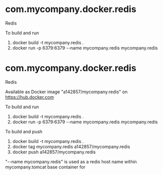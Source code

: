 # com.mycompany.docker.redis
Redis

To build and run

1. docker build -t mycompany.redis .
2. docker run -p 6379:6379 --name mycompany.redis mycompany.redis

# com.mycompany.docker.redis
Redis

Available as Docker image "a142857/mycompany.redis" on https://hub.docker.com

To build and run

1. docker build -t mycompany.redis .
2. docker run -p 6379:6379 --name mycompany.redis mycompany.redis

To build and push

1. docker build -t mycompany.redis .
2. docker tag mycompany.redis a142857/mycompany.redis
3. docker push a142857/mycompany.redis

"--name mycompany.redis" is used as a redis host name within mycompany.tomcat base container for
